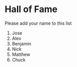 # Hall of Fame
Please add your name to this list

1. Jose
2. Alex
3. Benjamin
4. Nick
5. Matthew
6. Chuck
